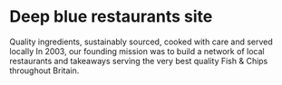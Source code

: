 # Deep blue restaurants site

Quality ingredients, sustainably sourced, cooked with care and served locally
In 2003, our founding mission was to build a network of local restaurants and takeaways serving the very best quality Fish & Chips throughout Britain.
